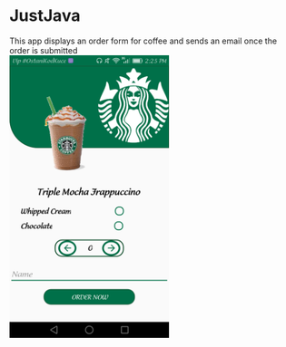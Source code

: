 # JustJava
This app displays an order form for coffee and sends an email once the order is submitted
<br/>
<img src="just_java.png" width="281"/>
